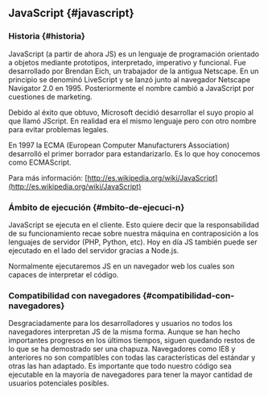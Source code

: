 ## JavaScript {#javascript}

### Historia {#historia}

JavaScript (a partir de ahora JS) es un lenguaje de programación orientado a objetos mediante prototipos, interpretado, imperativo y funcional. Fue desarrollado por Brendan Eich, un trabajador de la antigua Netscape. En un principio se denominó LiveScript y se lanzó junto al navegador Netscape Navigator 2.0 en 1995. Posteriormente el nombre cambió a JavaScript por cuestiones de marketing.

Debido al éxito que obtuvo, Microsoft decidió desarrollar el suyo propio al que llamó JScript. En realidad era el mismo lenguaje pero con otro nombre para evitar problemas legales.

En 1997 la ECMA (European Computer Manufacturers Association) desarrolló el primer borrador para estandarizarlo. Es lo que hoy conocemos como ECMAScript.

Para más información: [http://es.wikipedia.org/wiki/JavaScript](http://es.wikipedia.org/wiki/JavaScript)

### Ámbito de ejecución {#mbito-de-ejecuci-n}

JavaScript se ejecuta en el cliente. Esto quiere decir que la responsabilidad de su funcionamiento recae sobre nuestra máquina en contraposición a los lenguajes de servidor (PHP, Python, etc). Hoy en día JS también puede ser ejecutado en el lado del servidor gracias a Node.js.

Normalmente ejecutaremos JS en un navegador web los cuales son capaces de interpretar el código.

### Compatibilidad con navegadores {#compatibilidad-con-navegadores}

Desgraciadamente para los desarrolladores y usuarios no todos los navegadores interpretan JS de la misma forma. Aunque se han hecho importantes progresos en los últimos tiempos, siguen quedando restos de lo que se ha demostrado ser una chapuza. Navegadores como IE8 y anteriores no son compatibles con todas las características del estándar y otras las han adaptado. Es importante que todo nuestro código sea ejecutable en la mayoría de navegadores para tener la mayor cantidad de usuarios potenciales posibles.